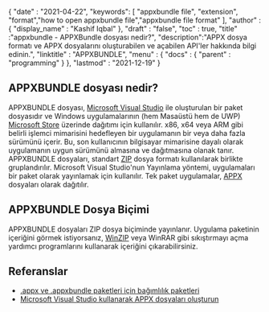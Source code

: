 {
  "date" : "2021-04-22",
  "keywords": [ "appxbundle file", "extension", "format","how to open appxbundle file","appxbundle file format" ],
  "author" : {
    "display_name" : "Kashif Iqbal"
},
  "draft" : "false",
  "toc" : true,
  "title" :"appxbundle - APPXBundle dosyası nedir?",
  "description":"APPX dosya formatı ve APPX dosyalarını oluşturabilen ve açabilen API'ler hakkında bilgi edinin.",
  "linktitle" : "APPXBUNDLE",
  "menu" : {
    "docs" : {
      "parent" : "programming"
}
},
  "lastmod" : "2021-12-19"
}

## APPXBUNDLE dosyası nedir?

APPXBUNDLE dosyası, [Microsoft Visual Studio](https://visualstudio.microsoft.com/) ile oluşturulan bir paket dosyasıdır ve Windows uygulamalarının (hem Masaüstü hem de UWP) [Microsoft Store](https://apps.microsoft.com/store/apps) üzerinde dağıtımı için kullanılır. x86, x64 veya ARM gibi belirli işlemci mimarisini hedefleyen bir uygulamanın bir veya daha fazla sürümünü içerir. Bu, son kullanıcının bilgisayar mimarisine dayalı olarak uygulamanın uygun sürümünü almasına ve dağıtmasına olanak tanır. APPXBUNDLE dosyaları, standart [ZIP](/tr/compression/zip/) dosya formatı kullanılarak birlikte gruplandırılır. Microsoft Visual Studio'nun Yayınlama yöntemi, uygulamaları bir paket olarak yayınlamak için kullanılır. Tek paket uygulamalar, [APPX](/tr/programming/appx/) dosyaları olarak dağıtılır.

## APPXBUNDLE Dosya Biçimi

APPXBUNDLE dosyaları ZIP dosya biçiminde yayınlanır. Uygulama paketinin içeriğini görmek istiyorsanız, [WinZIP](https://www.winzip.com/en/) veya WinRAR gibi sıkıştırmayı açma yardımcı programlarını kullanarak içeriğini çıkarabilirsiniz.

## Referanslar

* [.appx ve .appxbundle paketleri için bağımlılık paketleri](https://www.ibm.com/docs/en/maas360?topic=catalog-dependency-packages-appx-appxbundle-packages)
* [Microsoft Visual Studio kullanarak APPX dosyaları oluşturun](https://learn.microsoft.com/en-us/windows/msix/desktop/vs-package-overview)

